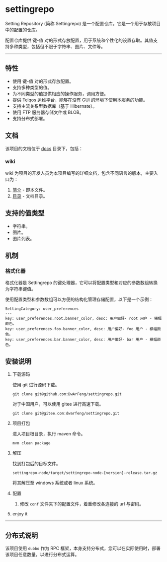 # settingrepo

Setting Repository (简称 Settingrepo) 是一个配置仓库。它是一个用于存放项目中的配置的仓库。

配置仓库提供 键-值 对的形式存放配置，用于系统和个性化的设置存取。其值支持多种类型，包括但不限于字符串、图片、文件等。

---

## 特性

- 使用 键-值 对的形式存放配置。
- 支持多种类型的值。
- 为不同类型的值提供相应的操作服务，调用方便。
- 提供 Telqos 运维平台，能够在没有 GUI 的环境下使用本服务的功能。
- 支持主流关系型数据库（基于 Hibernate）。
- 使用 FTP 服务器存储文件或 BLOB。
- 支持分布式部署。

## 文档

该项目的文档位于 [docs](../../../docs) 目录下，包括：

### wiki

wiki 为项目的开发人员为本项目编写的详细文档，包含不同语言的版本，主要入口为：

1. [简介](./Introduction.md) - 即本文件。
2. [目录](./Contents.md) - 文档目录。

## 支持的值类型

- 字符串。
- 图片。
- 图片列表。

## 机制

### 格式化器

格式化器是 Settingrepo 的键处理器，它可以将配置类型和对应的参数数组转换为字符串键值。

使用配置类型和参数数组可以方便的结构化管理存储配置，以下是一个示例：

```text
SettingCategory: user_preferences
---
key: user_preferences.root.banner_color, desc: 用户偏好- root 用户 - 横幅颜色。
key: user_preferences.foo.banner_color, desc: 用户偏好- foo 用户 - 横幅颜色。
key: user_preferences.bar.banner_color, desc: 用户偏好- bar 用户 - 横幅颜色。
```

## 安装说明

1. 下载源码
   
   使用 git 进行源码下载。
   
   ```
   git clone git@github.com:DwArFeng/settingrepo.git
   ```
   
   对于中国用户，可以使用 gitee 进行高速下载。
   
   ```
   git clone git@gitee.com:dwarfeng/settingrepo.git
   ```

2. 项目打包
   
   进入项目根目录，执行 maven 命令。
   
   ```
   mvn clean package
   ```

3. 解压
   
   找到打包后的目标文件。
   
   ```
   settingrepo-node/target/settingrepo-node-[version]-release.tar.gz
   ```
   
   将其解压至 windows 系统或者 linux 系统。

4. 配置
   
   1. 修改 `conf` 文件夹下的配置文件，着重修改各连接的 url 与密码。

5. enjoy it

---

## 分布式说明

该项目使用 `dubbo` 作为 RPC 框架，本身支持分布式，您可以在实际使用时，部署该项目任意数量，以进行分布式运算。

